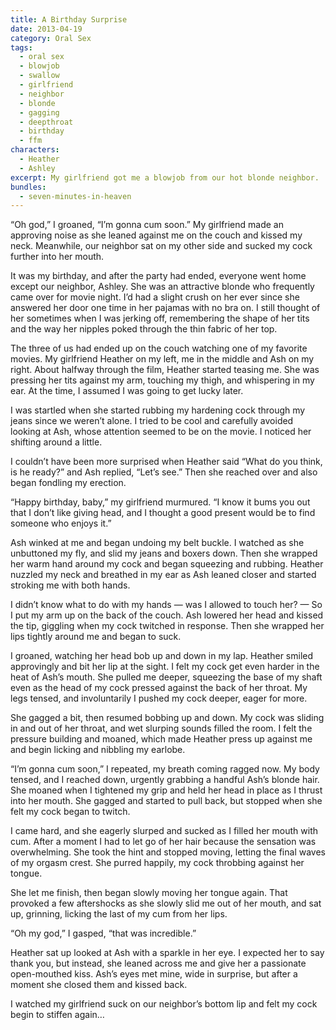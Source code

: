 ```yaml
---
title: A Birthday Surprise
date: 2013-04-19
category: Oral Sex
tags:
  - oral sex
  - blowjob
  - swallow
  - girlfriend
  - neighbor
  - blonde
  - gagging
  - deepthroat
  - birthday
  - ffm
characters:
  - Heather
  - Ashley
excerpt: My girlfriend got me a blowjob from our hot blonde neighbor.
bundles:
  - seven-minutes-in-heaven
---
```


“Oh god,” I groaned, “I’m gonna cum soon.” My girlfriend made an approving noise as she leaned against me on the couch and kissed my neck. Meanwhile, our neighbor sat on my other side and sucked my cock further into her mouth.

It was my birthday, and after the party had ended, everyone went home except our neighbor, Ashley. She was an attractive blonde who frequently came over for movie night. I’d had a slight crush on her ever since she answered her door one time in her pajamas with no bra on. I still thought of her sometimes when I was jerking off, remembering the shape of her tits and the way her nipples poked through the thin fabric of her top.

The three of us had ended up on the couch watching one of my favorite movies. My girlfriend Heather on my left, me in the middle and Ash on my right. About halfway through the film, Heather started teasing me. She was pressing her tits against my arm, touching my thigh, and whispering in my ear. At the time, I assumed I was going to get lucky later.

I was startled when she started rubbing my hardening cock through my jeans since we weren’t alone. I tried to be cool and carefully avoided looking at Ash, whose attention seemed to be on the movie. I noticed her shifting around a little.

I couldn’t have been more surprised when Heather said “What do you think, is he ready?” and Ash replied, “Let’s see.” Then she reached over and also began fondling my erection.

“Happy birthday, baby,” my girlfriend murmured. “I know it bums you out that I don’t like giving head, and I thought a good present would be to find someone who enjoys it.”

Ash winked at me and began undoing my belt buckle. I watched as she unbuttoned my fly, and slid my jeans and boxers down. Then she wrapped her warm hand around my cock and began squeezing and rubbing. Heather nuzzled my neck and breathed in my ear as Ash leaned closer and started stroking me with both hands.

I didn’t know what to do with my hands — was I allowed to touch her? — So I put my arm up on the back of the couch. Ash lowered her head and kissed the tip, giggling when my cock twitched in response. Then she wrapped her lips tightly around me and began to suck.

I groaned, watching her head bob up and down in my lap. Heather smiled approvingly and bit her lip at the sight. I felt my cock get even harder in the heat of Ash’s mouth. She pulled me deeper, squeezing the base of my shaft even as the head of my cock pressed against the back of her throat. My legs tensed, and involuntarily I pushed my cock deeper, eager for more.

She gagged a bit, then resumed bobbing up and down. My cock was sliding in and out of her throat, and wet slurping sounds filled the room. I felt the pressure building and moaned, which made Heather press up against me and begin licking and nibbling my earlobe.

“I’m gonna cum soon,” I repeated, my breath coming ragged now. My body tensed, and I reached down, urgently grabbing a handful Ash’s blonde hair. She moaned when I tightened my grip and held her head in place as I thrust into her mouth. She gagged and started to pull back, but stopped when she felt my cock began to twitch.

I came hard, and she eagerly slurped and sucked as I filled her mouth with cum. After a moment I had to let go of her hair because the sensation was overwhelming. She took the hint and stopped moving, letting the final waves of my orgasm crest. She purred happily, my cock throbbing against her tongue.

She let me finish, then began slowly moving her tongue again. That provoked a few aftershocks as she slowly slid me out of her mouth, and sat up, grinning, licking the last of my cum from her lips.

“Oh my god,” I gasped, “that was incredible.”

Heather sat up looked at Ash with a sparkle in her eye. I expected her to say thank you, but instead, she leaned across me and give her a passionate open-mouthed kiss. Ash’s eyes met mine, wide in surprise, but after a moment she closed them and kissed back.

I watched my girlfriend suck on our neighbor’s bottom lip and felt my cock begin to stiffen again…
